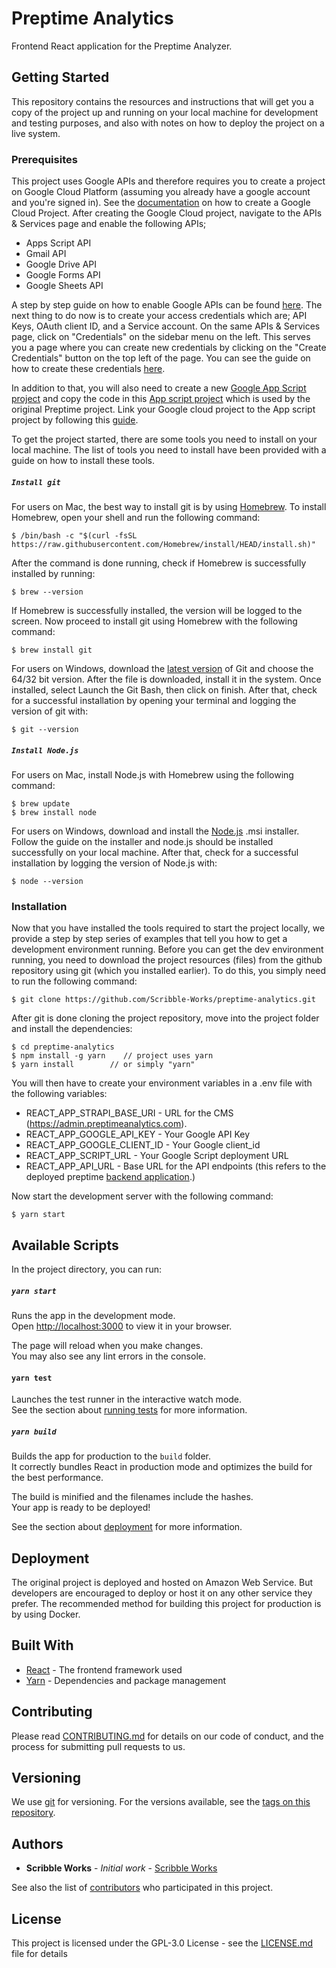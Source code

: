 # Preptime Analytics

Frontend React application for the Preptime Analyzer.

## Getting Started

This repository contains the resources and instructions that will get you a copy of the project up and running on your local machine for development and testing purposes, and also with notes on how to deploy the project on a live system.

### Prerequisites

This project uses Google APIs and therefore requires you to create a project on Google Cloud Platform (assuming you already have a google account and you're signed in). See the [documentation](https://cloud.google.com/resource-manager/docs/creating-managing-projects) on how to create a Google Cloud Project. After creating the Google Cloud project, navigate to the APIs & Services page and enable the following APIs;

* Apps Script API
* Gmail API
* Google Drive API
* Google Forms API
* Google Sheets API

A step by step guide on how to enable Google APIs can be found [here](https://support.google.com/googleapi/answer/6158841?hl=en). The next thing to do now is to create your access credentials which are; API Keys, OAuth client ID, and a Service account. On the same APIs & Services page, click on "Credentials" on the sidebar menu on the left. This serves you a page where you can create new credentials by clicking on the "Create Credentials" button on the top left of the page. You can see the guide on how to create these credentials [here](https://developers.google.com/workspace/guides/create-credentials).

In addition to that, you will also need to create a new [Google App Script project](https://script.google.com) and copy the code in this [App script project](https://script.google.com/home/projects/1QShlUGMc11-f3q_ADp00WRILV4XEyV9YgB1FFIC_ZV1RNLy98_uMtqxD/edit) which is used by the original Preptime project. Link your Google cloud project to the App script project by following this [guide](https://developers.google.com/apps-script/guides/cloud-platform-projects).

To get the project started, there are some tools you need to install on your local machine. The list of tools you need to install have been provided with a guide on how to install these tools.

##### `Install git`

For users on Mac, the best way to install git is by using [Homebrew](https://brew.sh/). To install Homebrew, open your shell and run the following command:

```
$ /bin/bash -c "$(curl -fsSL https://raw.githubusercontent.com/Homebrew/install/HEAD/install.sh)"
```

After the command is done running, check if Homebrew is successfully installed by running:

```
$ brew --version
```

If Homebrew is successfully installed, the version will be logged to the screen. Now proceed to install git using Homebrew with the following command:

```
$ brew install git
```

For users on Windows, download the [latest version](https://git-scm.com/downloads) of Git and choose the 64/32 bit version. After the file is downloaded, install it in the system. Once installed, select Launch the Git Bash, then click on finish. After that, check for a successful installation by opening your terminal and logging the version of git with:

```
$ git --version
```

##### `Install Node.js`

For users on Mac, install Node.js with Homebrew using the following command:

```
$ brew update
$ brew install node
```

For users on Windows, download and install the [Node.js](https://nodejs.org/en/download/) .msi installer. Follow the guide on the installer and node.js should be installed successfully on your local machine. After that, check for a successful installation by logging the version of Node.js with:

```
$ node --version
```

### Installation

Now that you have installed the tools required to start the project locally, we provide a step by step series of examples that tell you how to get a development environment running. Before you can get the dev environment running, you need to download the project resources (files) from the github repository using git (which you installed earlier). To do this, you simply need to run the following command:

```
$ git clone https://github.com/Scribble-Works/preptime-analytics.git
```

After git is done cloning the project repository, move into the project folder and install the dependencies:

```
$ cd preptime-analytics
$ npm install -g yarn    // project uses yarn
$ yarn install        // or simply "yarn"
```

You will then have to create your environment variables in a .env file with the following variables:

* REACT_APP_STRAPI_BASE_URI - URL for the CMS (https://admin.preptimeanalytics.com).
* REACT_APP_GOOGLE_API_KEY - Your Google API Key
* REACT_APP_GOOGLE_CLIENT_ID - Your Google client_id
* REACT_APP_SCRIPT_URL - Your Google Script deployment URL
* REACT_APP_API_URL - Base URL for the API endpoints (this refers to the deployed preptime [backend application](https://github.com/Scribble-Works/preptime-api).)

Now start the development server with the following command:

```
$ yarn start
```

## Available Scripts
In the project directory, you can run:

##### `yarn start`

Runs the app in the development mode.\
Open [http://localhost:3000](http://localhost:3000) to view it in your browser.

The page will reload when you make changes.\
You may also see any lint errors in the console.

#### `yarn test`

Launches the test runner in the interactive watch mode.\
See the section about [running tests](https://facebook.github.io/create-react-app/docs/running-tests) for more information.

##### `yarn build`

Builds the app for production to the `build` folder.\
It correctly bundles React in production mode and optimizes the build for the best performance.

The build is minified and the filenames include the hashes.\
Your app is ready to be deployed!

See the section about [deployment](https://facebook.github.io/create-react-app/docs/deployment) for more information.

## Deployment

The original project is deployed and hosted on Amazon Web Service. But developers are encouraged to deploy or host it on any other service they prefer. The recommended method for building this project for production is by using Docker.

## Built With

* [React](https://reactjs.org/) - The frontend framework used
* [Yarn](https://yarnpkg.com/) - Dependencies and package management

## Contributing

Please read [CONTRIBUTING.md](https://github.com/Scribble-Works/preptime-analytics/blob/main/Contributing.md) for details on our code of conduct, and the process for submitting pull requests to us.

## Versioning

We use [git](https://git-scm.com/) for versioning. For the versions available, see the [tags on this repository](https://github.com/Scribble-Works/project/tags). 

## Authors

* **Scribble Works** - *Initial work* - [Scribble Works](https://github.com/Scribble-Works)

See also the list of [contributors](https://github.com/Scribble-Works/preptime-analytics/graphs/contributors) who participated in this project.

## License

This project is licensed under the GPL-3.0 License - see the [LICENSE.md](LICENSE.md) file for details
